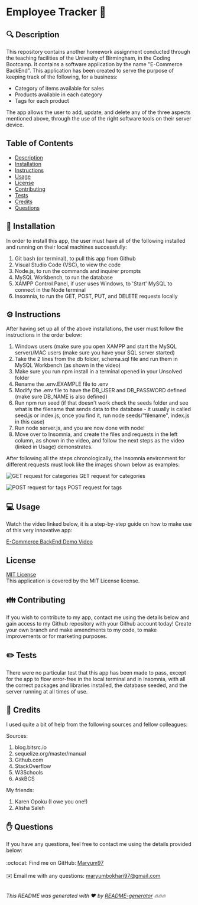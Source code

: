 
<h1 style="align: center;">Employee Tracker 👋</h1>

## 🔍 Description
This repository contains another homework assignment conducted through the teaching facilities of the Univesity of Birmingham, in the Coding Bootcamp. It contains a software application by the name "E-Commerce BackEnd". This application has been created to serve the purpose of keeping track of the following, for a business:

- Category of items available for sales
- Products available in each category
- Tags for each product

The app allows the user to add, update, and delete any of the three aspects mentioned above, through the use of the right software tools on their server device.

## Table of Contents
- [Description](#description)
- [Installation](#installation)
- [Instructions](#instructions)
- [Usage](#usage)
- [License](#license)
- [Contributing](#contributing)
- [Tests](#tests)
- [Credits](#credits)
- [Questions](#questions)

## 💾 Installation
In order to install this app, the user must have all of the following installed and running on their local machines successfully:

1. Git bash (or terminal), to pull this app from Github
2. Visual Studio Code (VSC), to view the code
3. Node.js, to run the commands and inquirer prompts
4. MySQL Workbench, to run the database
5. XAMPP Control Panel, if user uses Windows, to 'Start' MySQL to connect in the Node terminal
6. Insomnia, to run the GET, POST, PUT, and DELETE requests locally

## ⚙️ Instructions
After having set up all of the above installations, the user must follow the instructions in the order below:

1. Windows users (make sure you open XAMPP and start the MySQL server)/MAC users (make sure you have your SQL server started)
2. Take the 2 lines from the db folder, schema.sql file and run them in MySQL Workbench (as shown in the video)
3. Make sure you run npm install in a terminal opened in your Unsolved folder
4. Rename the .env.EXAMPLE file to .env
5. Modify the .env file to have the DB_USER and DB_PASSWORD defined (make sure DB_NAME is also defined)
6. Run npm run seed (if that doesn't work check the seeds folder and see what is the filename that sends data to the database - it usually is called seed.js or index.js, once you find it, run node seeds/"filename", index.js in this case)
7. Run node server.js, and you are now done with node!
8. Move over to Insomnia, and create the files and requests in the left column, as shown in the video, and follow the next steps as the video (linked in Usage) demonstrates.

After following all the steps chronologically, the Insomnia environment for different requests must look like the images shown below as examples:

![GET request for categories](https://user-images.githubusercontent.com/73832871/111921324-df842a00-8a8b-11eb-9f6c-37ecd1d07278.png)
GET request for categories

![POST request for tags](https://user-images.githubusercontent.com/73832871/111921327-e0b55700-8a8b-11eb-9fa2-81011d308492.png)
POST request for tags

## 💻 Usage
Watch the video linked below, it is a step-by-step guide on how to make use of this very innovative app:

<a href="https://drive.google.com/file/d/1FjGCJ2WhsZMYxCR5PoAoiX0UDW3TxH2Y/view" target="_blank">E-Commerce BackEnd Demo Video</a>

## License
<a href="https://github.com/Maryum97/Note_Taker_2021/blob/main/LICENSE">MIT License</a>
<br />
This application is covered by the MIT License license. 

## 👪 Contributing
If you wish to contribute to my app, contact me using the details below and gain access to my Github repository with your Github account today! Create your own branch and make amendments to my code, to make improvements or for marketing purposes.

## ✏️ Tests
There were no particular test that this app has been made to pass, except for the app to flow error-free in the local terminal and in Insomnia, with all the correct packages and libraries installed, the database seeded, and the server running at all times of use.

## 💐 Credits
I used quite a bit of help from the following sources and fellow colleagues:

Sources:
1. blog.bitsrc.io
2. sequelize.org/master/manual
3. Github.com
4. StackOverflow
5. W3Schools
6. AskBCS

My friends:
1. Karen Opoku (I owe you one!)
2. Alisha Saleh

## ✋ Questions
If you have any questions, feel free to contact me using the details provided below:<br />
<br />
:octocat: Find me on GitHub: [Maryum97](https://github.com/Maryum97)<br />
<br />
✉️ Email me with any questions: maryumbokhari97@gmail.com<br /><br />

_This README was generated with ❤️ by [README-generator](https://github.com/jpd61/README-generator) 🔥🔥🔥_
  
